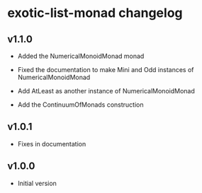 # exotic-list-monad changelog

## v1.1.0

- Added the NumericalMonoidMonad monad

- Fixed the documentation to make Mini and Odd instances of NumericalMonoidMonad

- Add AtLeast as another instance of NumericalMonoidMonad

- Add the ContinuumOfMonads construction

## v1.0.1

- Fixes in documentation

## v1.0.0

- Initial version
